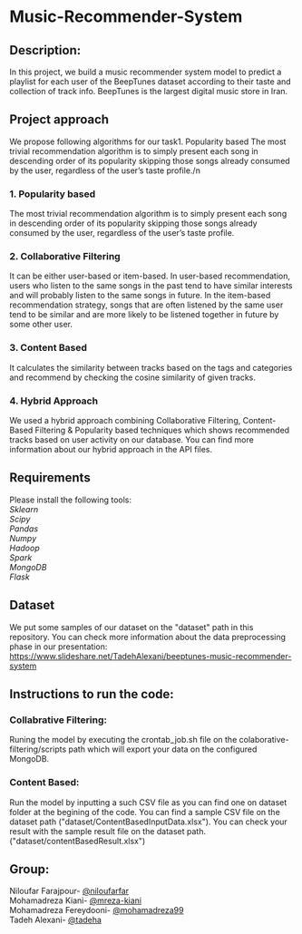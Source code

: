 # Music-Recommender-System
## Description:

In this project, we build a music recommender system model to predict a playlist for each user of the BeepTunes dataset according to their taste and collection of track info.
BeepTunes is the largest digital music store in Iran.

## Project approach
We propose following algorithms for our task1. Popularity based
The most trivial recommendation algorithm is to simply present each song
in descending order of its popularity skipping those songs already consumed by the user, regardless of the user’s taste profile./n
### 1. Popularity based
The most trivial recommendation algorithm is to simply present each song
in descending order of its popularity skipping those songs already consumed by the user, regardless of the user’s taste profile.
### 2. Collaborative Filtering
It can be either user-based or item-based. In user-based recommendation,
users who listen to the same songs in the past tend to have similar interests
and will probably listen to the same songs in future. In the item-based
recommendation strategy, songs that are often listened by the same user
tend to be similar and are more likely to be listened together in future by
some other user.
### 3. Content Based
It calculates the similarity between tracks based on the tags and categories and recommend by checking the cosine similarity of given tracks.
### 4. Hybrid Approach
We used a hybrid approach combining Collaborative Filtering, Content-Based Filtering & Popularity based techniques which shows recommended tracks based on user activity on our database. You can find more information about our hybrid approach in the API files.

## Requirements

Please install the following tools:\
*Sklearn*\
*Scipy*\
*Pandas*\
*Numpy*\
*Hadoop*\
*Spark*\
*MongoDB*\
*Flask*

## Dataset
We put some samples of our dataset on the "dataset" path in this repository. You can check more information about the data preprocessing phase in our presentation:
https://www.slideshare.net/TadehAlexani/beeptunes-music-recommender-system


## Instructions to run the code:

### Collabrative Filtering:

Runing the model by executing the crontab_job.sh file on the colaborative-filtering/scripts path which will export your data on the configured MongoDB. 

### Content Based:
Run the model by inputting a such CSV file as you can find one on dataset folder at the begining of the code.
You can find a sample CSV file on the dataset path ("dataset/ContentBasedInputData.xlsx").
You can check your result with the sample result file on the dataset path. ("dataset/contentBasedResult.xlsx")

## Group:
Niloufar Farajpour- [@niloufarfar](https://github.com/niloufarfar/)\
Mohamadreza Kiani- [@mreza-kiani](https://github.com/mreza-kiani/)\
Mohamadreza Fereydooni- [@mohamadreza99](https://github.com/mohamadreza99/)\
Tadeh Alexani- [@tadeha](https://github.com/tadeha/)
